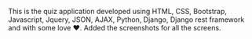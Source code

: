 This is the quiz application developed using HTML, CSS, Bootstrap, Javascript, Jquery, JSON, AJAX, Python, Django, Django rest framework and with some love ❤.
Added the screenshots for all the screens.
